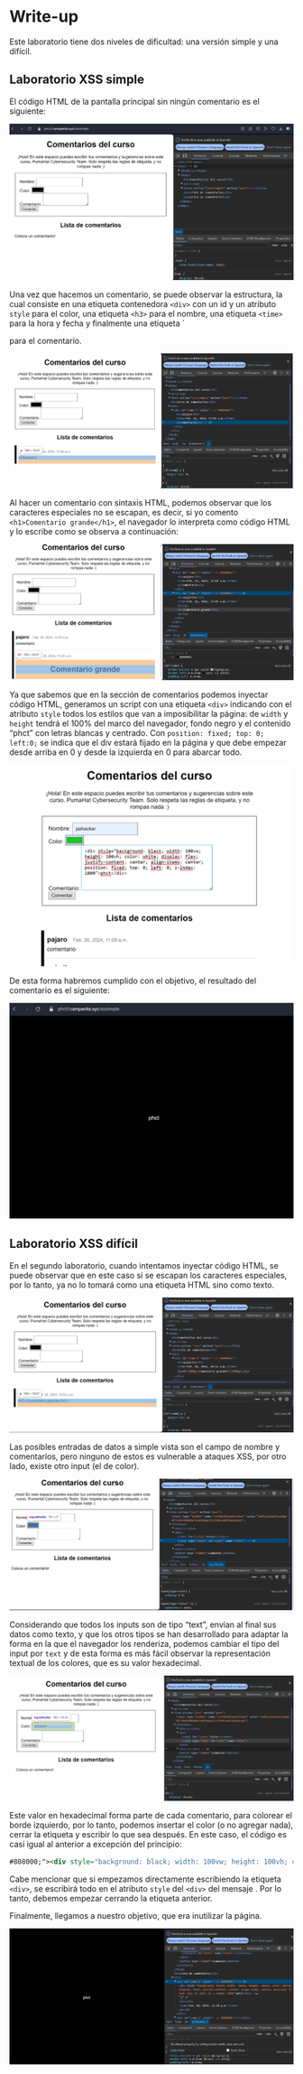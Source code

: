 # Write-up

Este laboratorio tiene dos niveles de dificultad: una versión simple y una difícil.

## Laboratorio XSS simple

El código HTML de la pantalla principal sin ningún comentario es el siguiente:

![](/docs/1.png)

Una vez que hacemos un comentario, se puede observar la estructura, la cual consiste en una etiqueta contenedora `<div>` con un id y un atributo `style` para el color, una etiqueta `<h3>` para el nombre, una etiqueta `<time>` para la hora y fecha y finalmente una etiqueta `<p> para el comentario.

![](/docs/2.png)

Al hacer un comentario con sintaxis HTML, podemos observar que los caracteres especiales no se escapan, es decir, si yo comento `<h1>Comentario grande</h1>`, el navegador lo interpreta como código HTML y lo escribe como se observa a continuación:

![](/docs/3.png)

Ya que sabemos que en la sección de comentarios podemos inyectar código HTML, generamos un script con una etiqueta `<div>` indicando con el atributo `style` todos los estilos que van a imposibilitar la página: de `width` y `height` tendrá el 100% del marco del navegador, fondo negro y el contenido “phct” con letras blancas y centrado. Con `position: fixed; top: 0; left:0;` se indica que el div estará fijado en la página y que debe empezar desde arriba en 0 y desde la izquierda en 0 para abarcar todo.

![](/docs/4.png)

De esta forma habremos cumplido con el objetivo, el resultado del comentario es el siguiente:

![](/docs/5.png)

## Laboratorio XSS difícil
En el segundo laboratorio, cuando intentamos inyectar código HTML, se puede observar que en este caso sí se escapan los caracteres especiales, por lo tanto, ya no lo tomará como una etiqueta HTML sino como texto.

![](/docs/6.png)

Las posibles entradas de datos a simple vista son el campo de nombre y comentarios, pero ninguno de estos es vulnerable a ataques XSS, por otro lado, existe otro input (el de color).

![](/docs/7.png)

Considerando que todos los inputs son de tipo “text”, envían al final sus datos como texto, y que los otros tipos se han desarrollado para adaptar la forma en la que el navegador los renderiza, podemos cambiar el tipo del input por `text` y de esta forma es más fácil observar la representación textual de los colores, que es su valor hexadecimal.

![](/docs/8.png)

Este valor en hexadecimal forma parte de cada comentario, para colorear el borde izquierdo, por lo tanto, podemos insertar el color (o no agregar nada), cerrar la etiqueta y escribir lo que sea después. En este caso, el código es casi igual al anterior a excepción del principio:

```html
#808000;"><div style="background: black; width: 100vw; height: 100vh; color: white; display: flex; justify-content: center; align-items: center; position: fixed; top: 0; left: 0; z-index: 1000">phct</div>
```

Cabe mencionar que si empezamos directamente escribiendo la etiqueta `<div>`, se escribirá todo en el atributo `style` del `<div>` del mensaje . Por lo tanto, debemos empezar cerrando la etiqueta anterior.

Finalmente, llegamos a nuestro objetivo, que era inutilizar la página.

![](/docs/9.png)
